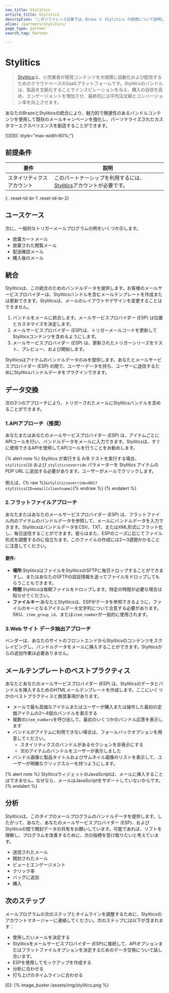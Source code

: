 ```yaml
---
nav_title: Stylitics
article_title: Stylitics
description: "このリファレンス記事では、Braze と Stylitics の提携について説明しています。Stylitics はクラウドベースの SaaS プラットフォームで、既存のメールキャンペーンを魅力的で関連性の高いバンドルコンテンツで強化し、パーソナライズされたカスタマーエクスペリエンスを創出します。"
alias: /partners/stylitics/
page_type: partner
search_tag: Partner

---
```


# Stylitics

> [Stylitics](https://stylitics.com/)は、小売業者が視覚コンテンツを大規模に自動化および配信するためのクラウドベースのSaaSプラットフォームです。Styliticsのバンドルは、製品を文脈化することでインスピレーションを与え、購入の自信を高め、エンゲージメントを増加させ、最終的には平均注文額とコンバージョン率を向上させます。

あなたのBrazeとStyliticsの統合により、魅力的で関連性のあるバンドルコンテンツを使用して既存のメールキャンペーンを強化し、パーソナライズされたカスタマーエクスペリエンスを創造することができます。

![][0]{: style="max-width:60%;"}

## 前提条件

| 要件 | 説明 |
| ----------- | ----------- |
| スタイリティクスアカウント | このパートナーシップを利用するには、[Stylitics](https://stylitics.com/)アカウントが必要です。 |
{: .reset-td-br-1 .reset-td-br-2}

## ユースケース

次に、一般的なトリガーメールプログラムの例をいくつか示します。
- 放棄カートメール 
- 放棄された閲覧メール 
- 配送確認メール
- 購入後のメール 

## 統合

Styliticsは、この統合のためのバンドルデータを提供します。お客様のメールサービスプロバイダーは、Styliticsバンドルを含むメールテンプレートを作成または更新できます。Styliticsは、メールのレイアウトやデザインを変更することはできません。 

1. バンドルをメールに統合します。メールサービスプロバイダー (ESP) は位置とカスタマイズを決定します。
2. メールサービスプロバイダー (ESP)は、トリガーメールコードを更新してStyliticsコンテンツを含めるようにします。
3. メールサービスプロバイダー (ESP) は、更新されたトリガーシリーズをテスト、プレビュー、および開始します。 

Styliticsはアイテムのバンドルデータのみを提供します。あなたとメールサービスプロバイダー (ESP) の間で、ユーザーデータを持ち、ユーザーに送信するためにStyliticsバンドルデータをプラグインできます。

## データ交換

次の3つのアプローチにより、トリガーされたメールにStyliticsバンドルを含めることができます。

### 1\.APIアプローチ（推奨）

あなたまたはあなたのメールサービスプロバイダー (ESP) は、アイテムごとにAPIコールを行い、バンドルデータをメールに入力できます。Styliticsは、すぐに使用できるAPIを使用してAPIコールを行うことをお勧めします。

{% alert note %}
Stylitics が実行する A/B テストを実行する場合、`styliticsCID` および `styliticsoverride` パラメーターを Stylitics アイテムの PDP URL に追加する必要があります。ユーザーがメールでクリックします。
<br><br>
例えば、{% raw %}`&styliticsoverride=001?styliticsCID=email[clientname]`{% endraw %}
{% endalert %}

### 2\.フラットファイルアプローチ
あなたまたはあなたのメールサービスプロバイダー (ESP) は、フラットファイル内のアイテムのバンドルデータを参照して、メールにバンドルデータを入力できます。StyliticsはバンドルデータをCSV、TXT、またはXML形式にフラット化し、毎日送信することができます。彼らはまた、ESPのニーズに応じてファイル形式を調整するのに役立ちます。このファイルの作成には2〜3週間かかることに注意してください。

#### 要件:
- **場所**:StyliticsはファイルをStyliticsのSFTPに毎日ドロップすることができますし、またはあなたのSFTPの認証情報を送ってファイルをドロップしてもらうこともできます。 
- **時間**:Styliticsは毎朝ファイルをドロップします。特定の時間が必要な場合は知らせてください。 
- **ファイルキー**:あなたとStyliticsは、ESPがデータを参照できるように、ファイルのキーとなるアイテムデータ文字列について合意する必要があります。SKU、`item_group_id`、または`item_number`が一般的に使用されます。 

### 3\.Web サイト データ抽出アプローチ
ベンダーは、あなたのサイトのフロントエンドからStyliticsのコンテンツをスクレイピングし、バンドルデータをメールに挿入することができます。Styliticsからの追加作業は必要ありません。 

## メールテンプレートのベストプラクティス 

あなたとあなたのメールサービスプロバイダー (ESP) は、Styliticsのデータとバンドルを挿入するためのHTMLメールテンプレートを作成します。ここにいくつかのベストプラクティスと推奨事項があります。 
- メールで最も高価なアイテムまたはユーザーが購入または操作した最初の定価アイテムの2〜4個のバンドルを表示する 
- 複数の`item_numbers`を呼び出して、最初のいくつかのバンドル応答を表示します 
- バンドルがアイテムに利用できない場合は、フォールバックオプションを用意してください。 
	- スタイリティクスのバンドルがあるセクションを非表示にする 
	- 次のアイテムのバンドルをユーザーが表示しました 
- バンドル画像と製品タイトルおよびサムネイル画像のリストを表示して、ユーザーが明確なクリックスルーを持つようにします。

{% alert note %}
StyliticsウィジェットのJavaScriptは、メールに挿入することはできません。なぜなら、メールはJavaScriptをサポートしていないからです。
{% endalert %}

## 分析

Styliticsは、このタイプのメールプログラムのバンドルデータを提供します。したがって、あなた、あなたのメールサービスプロバイダー (ESP)、およびStyliticsの間で開封データの共有をお願いしています。可能であれば、リフトを理解し、プログラムを改善するために、次の指標を受け取りたいと考えています。
- 送信されたメール 
- 開封されたメール 
- ビューとエンゲージメント 
- クリック率 
- バッグに追加 
- 購入

## 次のステップ 

メールプログラムの次のステップとタイムラインを調整するために、Styliticsのアカウントマネージャーに連絡してください。次のステップには以下が含まれます： 
- 使用したいメールを決定する
- Styliticsをメールサービスプロバイダー (ESP)に接続して、APIオプションまたはフラットファイルオプションを決定するためのデータ交換について話し合います。 
- ESPを使用してモックアップを作成する 
- 分析に合わせる 
- 打ち上げのタイムラインに合わせる 

[0]: {% image_buster /assets/img/stylitics.png %}